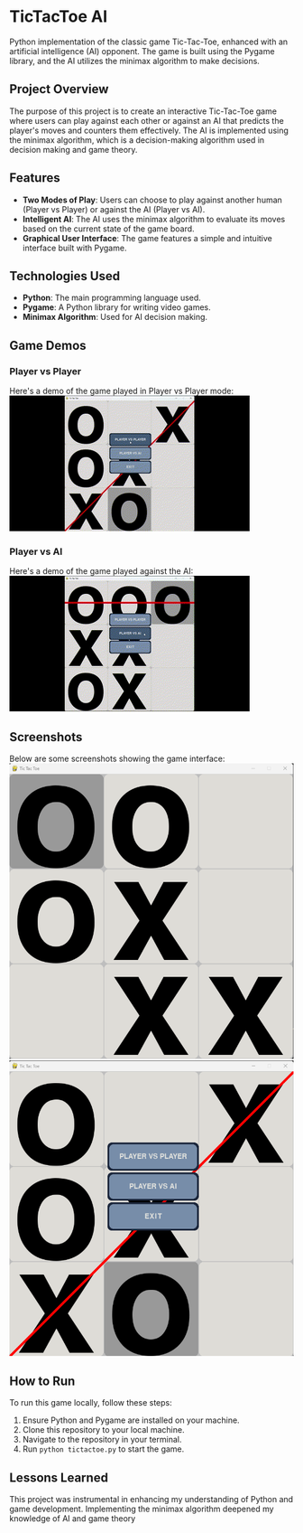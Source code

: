# TicTacToe AI

Python implementation of the classic game Tic-Tac-Toe, enhanced with an artificial intelligence (AI) opponent. The game is built using the Pygame library, and the AI utilizes the minimax algorithm to make decisions.


## Project Overview
The purpose of this project is to create an interactive Tic-Tac-Toe game where users can play against each other or against an AI that predicts the player's moves and counters them effectively. The AI is implemented using the minimax algorithm, which is a decision-making algorithm used in decision making and game theory.

## Features
- **Two Modes of Play**: Users can choose to play against another human (Player vs Player) or against the AI (Player vs AI).
- **Intelligent AI**: The AI uses the minimax algorithm to evaluate its moves based on the current state of the game board.
- **Graphical User Interface**: The game features a simple and intuitive interface built with Pygame.

## Technologies Used
- **Python**: The main programming language used.
- **Pygame**: A Python library for writing video games.
- **Minimax Algorithm**: Used for AI decision making.

## Game Demos

### Player vs Player
Here's a demo of the game played in Player vs Player mode:
![App Demo](https://github.com/Simon125q/TicTacToe_AI/blob/main/other/vid_01.gif)

### Player vs AI
Here's a demo of the game played against the AI:
![AppI Demo](https://github.com/Simon125q/TicTacToe_AI/blob/main/other/vid_02.gif)

## Screenshots
Below are some screenshots showing the game interface:
![App Screenshot](https://github.com/Simon125q/TicTacToe_AI/blob/main/other/scr_01.png)
![App Screenshot](https://github.com/Simon125q/TicTacToe_AI/blob/main/other/scr_02.png)

## How to Run
To run this game locally, follow these steps:
1. Ensure Python and Pygame are installed on your machine.
2. Clone this repository to your local machine.
3. Navigate to the repository in your terminal.
4. Run `python tictactoe.py` to start the game.

## Lessons Learned
This project was instrumental in enhancing my understanding of Python and game development. Implementing the minimax algorithm deepened my knowledge of AI and game theory
